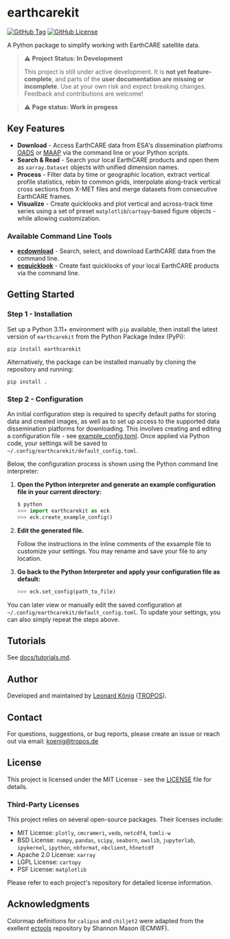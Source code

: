 # earthcarekit

[![GitHub Tag](https://img.shields.io/github/v/tag/TROPOS-RSD/earthcarekit?label=latest)](https://github.com/TROPOS-RSD/earthcarekit/tags)
[![GitHub License](https://img.shields.io/github/license/TROPOS-RSD/earthcarekit)](https://github.com/TROPOS-RSD/earthcarekit/blob/main/LICENSE)

A Python package to simplify working with EarthCARE satellite data.

> ⚠️ **Project Status: In Development**
> 
> This project is still under active development.
> It is **not yet feature-complete**, and parts of the **user documentation are missing or incomplete**.
> Use at your own risk and expect breaking changes.
> Feedback and contributions are welcome!

> ⚠️ **Page status: Work in progess**

## Key Features

- **Download** - Access EarthCARE data from ESA's dissemination platfroms [OADS](https://ec-pdgs-dissemination2.eo.esa.int/oads/access/collection) or [MAAP](https://portal.maap.eo.esa.int/earthcare/) via the command line or your Python scripts.
- **Search & Read** - Search your local EarthCARE products and open them as `xarray.Dataset` objects with unified dimension names.
- **Process** - Filter data by time or geographic location, extract vertical profile statistics, rebin to common grids, interpolate along-track vertical cross sections from X-MET files and merge datasets from consecutive EarthCARE frames.
- **Visualize** - Create quicklooks and plot vertical and across-track time series using a set of preset `matplotlib`/`cartopy`-based figure objects - while allowing customization.

### Available Command Line Tools

- [**ecdownload**](./docs/ecdownload.md) - Search, select, and download EarthCARE data from the command line.
- [**ecquicklook**](./docs/ecquicklook.md) - Create fast quicklooks of your local EarthCARE products via the command line.

## Getting Started

### Step 1 - Installation

Set up a Python 3.11+ environment with `pip` available, then install the latest version of `earthcarekit` from the Python Package Index (PyPi):

```
pip install earthcarekit
```

Alternatively, the package can be installed manually by cloning the repository and running:

```
pip install .
```

### Step 2 - Configuration

An initial configuration step is required to specify default paths for storing data and created images, as well as to set up access to the supported data dissemination platforms for downloading.
This involves creating and editing a configuration file - see [example_config.toml](./example_config.toml). Once applied via Python code, your settings will be saved to `~/.config/earthcarekit/default_config.toml`.

Below, the configuration process is shown using the Python command line interpreter:

1. **Open the Python interpreter and generate an example configuration file in your current directory:**

    ```python
    $ python
    >>> import earthcarekit as eck
    >>> eck.create_example_config()
    ```

2. **Edit the generated file.**
   
   Follow the instructions in the inline comments of the exsample file to customize your settings. You may rename and save your file to any location.
3. **Go back to the Python Interpreter and apply your configuration file as default:**

    ```python
    >>> eck.set_config(path_to_file)
    ```

You can later view or manually edit the saved configuration at `~/.config/earthcarekit/default_config.toml`. To update your settings, you can also simply repeat the steps above.

## Tutorials

See [docs/tutorials.md](./docs/tutorials.md).

## Author

Developed and maintained by [Leonard König](https://orcid.org/0009-0004-3095-3969) ([TROPOS](https://www.tropos.de/en/)).

## Contact

For questions, suggestions, or bug reports, please create an issue or reach out via email: koenig@tropos.de

## License

This project is licensed under the MIT License - see the [LICENSE](./LICENSE) file for details.

### Third-Party Licenses

This project relies on several open-source packages. Their licenses include:
- MIT License: `plotly`, `cmcrameri`, `vedo`, `netcdf4`, `tomli-w`
- BSD License: `numpy`, `pandas`, `scipy`, `seaborn`, `owslib`, `jupyterlab`, `ipykernel`, `ipython`, `nbformat`, `nbclient`, `h5netcdf`
- Apache 2.0 License: `xarray`
- LGPL License: `cartopy`
- PSF License: `matplotlib`

Please refer to each project's repository for detailed license information.

## Acknowledgments

Colormap definitions for `calipso` and `chiljet2` were adapted from the exellent [ectools](https://bitbucket.org/smason/workspace/projects/EC) repository by Shannon Mason (ECMWF).